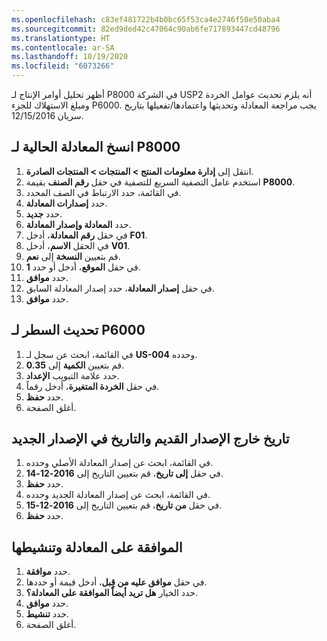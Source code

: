 ```yaml
---
ms.openlocfilehash: c83ef481722b4b0bc65f53ca4e2746f50e50aba4
ms.sourcegitcommit: 82ed9ded42c47064c90ab6fe717893447cd48796
ms.translationtype: HT
ms.contentlocale: ar-SA
ms.lasthandoff: 10/19/2020
ms.locfileid: "6073266"
---
```

أظهر تحليل أوامر الإنتاج لـ P8000 في الشركة USP2 أنه يلزم تحديث عوامل الخردة ومبلغ الاستهلاك للجزء P6000. يجب مراجعة المعادلة وتحديثها واعتمادها/تفعيلها بتاريخ سريان 12/15/2016.

## <a name="copy-the-existing-formula-for-p8000"></a>انسخ المعادلة الحالية لـ P8000

1.  انتقل إلى **إدارة معلومات المنتج > المنتجات > المنتجات الصادرة**.
2.  استخدم عامل التصفية السريع للتصفية في حقل **رقم الصنف** بقيمة **P8000**.
3.  في القائمة، حدد الارتباط في الصف المحدد.
4.  حدد **إصدارات المعادلة**.
5.  حدد **جديد**.
6.  حدد **المعادلة وإصدار المعادلة**.
7.  في حقل **رقم المعادلة**، أدخل **F01**.
8.  في الحقل **الاسم**، أدخل **V01**.
9.  قم بتعيين **النسخة** إلى **نعم**.
10. في حقل **الموقع**، أدخل أو حدد **1**.
11. حدد **موافق**.
12. في حقل **إصدار المعادلة**، حدد إصدار المعادلة السابق.
13. حدد **موافق**.

## <a name="update-line-for-p6000"></a>تحديث السطر لـ P6000
 
1.  في القائمة، ابحث عن سجل لـ **US-004** وحدده.
2.  قم بتعيين **الكمية** إلى **0.35**.
3.  حدد علامة التبويب **الإعداد**.
4.  في حقل **الخردة المتغيرة**، أدخل رقماً.
5.  حدد **حفظ**.
6.  أغلق الصفحة.

## <a name="date-out-the-old-version-and-date-in-the-new-version"></a>تاريخ خارج الإصدار القديم والتاريخ في الإصدار الجديد
 
1.  في القائمة، ابحث عن إصدار المعادلة الأصلي وحدده.
2.  في حقل **إلى ‏‏تاريخ**، قم بتعيين التاريخ إلى **2016-12-14**.
3.  حدد **حفظ**.
4.  في القائمة، ابحث عن إصدار المعادلة الجديد وحدده.
5.  في حقل **من ‏‏تاريخ**، قم بتعيين التاريخ إلى **2016-12-15**.
6.  حدد **حفظ**.

## <a name="approve-and-activate-the-formula"></a>الموافقة على المعادلة وتنشيطها

1.  حدد **موافقة**.
2.  في حقل **موافق عليه من قِبل**، أدخل قيمة أو حددها.
3.  حدد الخيار **هل تريد أيضاً الموافقة على المعادلة؟**.
4.  حدد **موافق**.
5.  حدد **تنشيط**.
6.  أغلق الصفحة.
